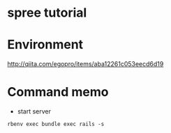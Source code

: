 # spree tutorial

# Environment

http://qiita.com/egopro/items/aba12261c053eecd6d19

# Command memo

- start server
```
rbenv exec bundle exec rails -s
```
